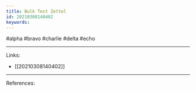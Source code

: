 ```yaml
---
title: Bulk Test Zettel
id: 20210308140402
keywords:
---
```

#alpha #bravo #charlie #delta #echo

---
Links:

- [[20210308140402]]

---
References:
